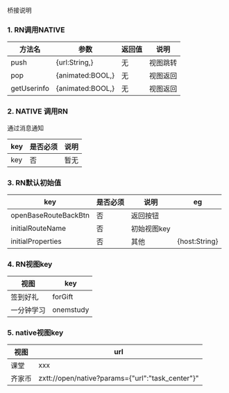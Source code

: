桥接说明

### 1. RN调用NATIVE
|  方法名   | 参数  |  返回值  |  说明  |
|  ----  | ----  | ----  |----  |
| push  | {url:String,} | 无  | 视图跳转  |
| pop  | {animated:BOOL,} | 无  | 视图返回  |
| getUserinfo  | {animated:BOOL,} | 无  | 视图返回  |

### 2. NATIVE 调用RN
通过消息通知

|  key   | 是否必须  |  说明  |
|  ----  | ----  | ----  |
| key  | 否 | 暂无  |



### 3. RN默认初始值

|  key   | 是否必须  |  说明  | eg|
|  ----  | ----  | ----  | ---|
| openBaseRouteBackBtn  | 否 | 返回按钮  |
| initialRouteName  | 否 | 初始视图key  |
| initialProperties  | 否 | 其他  |{host:String}

### 4. RN视图key

|  视图   | key  |  
|  ----  | ----  |
| 签到好礼  | forGift |
| 一分钟学习  | onemstudy |

### 5. native视图key
  |  视图   | url  |
|  ----  | ----  |
| 课堂  | xxx |
| 齐家币  | zxtt://open/native?params={\"url\":\"task_center\"}" |
